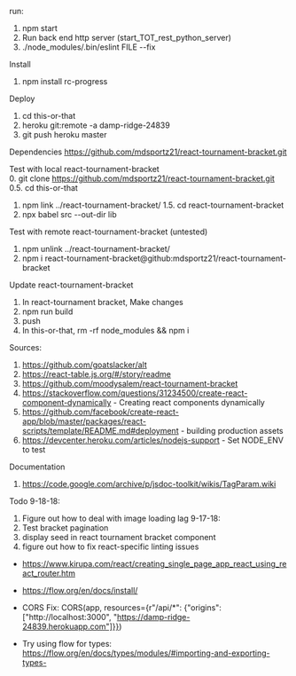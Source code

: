 run:  
1. npm start 
2. Run back end http server (start_TOT_rest_python_server)
3. ./node_modules/.bin/eslint FILE --fix 
  
Install  
1. npm install rc-progress  
<!-- 2. yarn add react-tournament-bracket   -->

Deploy
1. cd this-or-that
2. heroku git:remote -a damp-ridge-24839
2. git push heroku master


Dependencies
https://github.com/mdsportz21/react-tournament-bracket.git

Test with local react-tournament-bracket  
0. git clone https://github.com/mdsportz21/react-tournament-bracket.git
0.5. cd this-or-that
1. npm link ../react-tournament-bracket/
1.5. cd react-tournament-bracket
2. npx babel src --out-dir lib

Test with remote react-tournament-bracket (untested)
1. npm unlink ../react-tournament-bracket/
2. npm i react-tournament-bracket@github:mdsportz21/react-tournament-bracket

Update react-tournament-bracket
1. In react-tournament bracket, Make changes
2. npm run build
3. push
4. In this-or-that, rm -rf node_modules && npm i

Sources:  
  1. https://github.com/goatslacker/alt  
  1. https://react-table.js.org/#/story/readme  
  1. https://github.com/moodysalem/react-tournament-bracket  
  1. https://stackoverflow.com/questions/31234500/create-react-component-dynamically - Creating react components dynamically 
  1. https://github.com/facebook/create-react-app/blob/master/packages/react-scripts/template/README.md#deployment - building production assets
  1. https://devcenter.heroku.com/articles/nodejs-support - Set NODE_ENV to test



  Documentation  
  1. https://code.google.com/archive/p/jsdoc-toolkit/wikis/TagParam.wiki

  Todo
  9-18-18:
  1. Figure out how to deal with image loading lag
  9-17-18: 
  1. Test bracket pagination 
  2. display seed in react tournament bracket component
  3. figure out how to fix react-specific linting issues

  * https://www.kirupa.com/react/creating_single_page_app_react_using_react_router.htm
  * https://flow.org/en/docs/install/

  * CORS Fix: CORS(app, resources={r"/api/*": {"origins": ["http://localhost:3000", "https://damp-ridge-24839.herokuapp.com"]}})
  * Try using flow for types: https://flow.org/en/docs/types/modules/#importing-and-exporting-types-